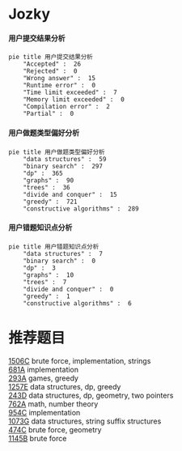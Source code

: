 # Jozky

<!-- tabs:start -->



#### **用户提交结果分析**

```mermaid
pie title 用户提交结果分析
    "Accepted" :  26
    "Rejected" :  0
    "Wrong answer" :  15
    "Runtime error" :  0
    "Time limit exceeded" :  7
    "Memory limit exceeded" :  0
    "Compilation error" :  2
    "Partial" :  0
```

#### **用户做题类型偏好分析**

```mermaid
pie title 用户做题类型偏好分析
    "data structures" :  59
    "binary search" :  297
    "dp" :  365
    "graphs" :  90
    "trees" :  36
    "divide and conquer" :  15
    "greedy" :  721
    "constructive algorithms" :  289
```
#### **用户错题知识点分析**

```mermaid
pie title 用户错题知识点分析
    "data structures" :  7
    "binary search" :  0
    "dp" :  3
    "graphs" :  10
    "trees" :  7
    "divide and conquer" :  0
    "greedy" :  1
    "constructive algorithms" :  6
```



<!-- tabs:end -->
# 推荐题目
[1506C](https://codeforces.com/contest/1506/problem/C)		brute force,
                        implementation,
                        strings		  
[681A](https://codeforces.com/contest/681/problem/A)		implementation		  
[293A](https://codeforces.com/contest/293/problem/A)		games,
                        greedy		  
[1257E](https://codeforces.com/contest/1257/problem/E)		data structures,
                        dp,
                        greedy		  
[243D](https://codeforces.com/contest/243/problem/D)		data structures,
                        dp,
                        geometry,
                        two pointers		  
[762A](https://codeforces.com/contest/762/problem/A)		math,
                        number theory		  
[954C](https://codeforces.com/contest/954/problem/C)		implementation		  
[1073G](https://codeforces.com/contest/1073/problem/G)		data structures,
                        string suffix structures		  
[474C](https://codeforces.com/contest/474/problem/C)		brute force,
                        geometry		  
[1145B](https://codeforces.com/contest/1145/problem/B)		brute force		  

